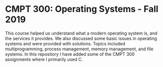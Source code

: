 # CMPT 300: Operating Systems - Fall 2019

This course helped us understand what a modern operating system is, and the services it provides. We also discussed some basic issues in operating systems and were provided with solutions. Topics included multiprogramming, process management, memory management, and file systems. In this repository I have added some of the CMPT 300 assignments where I primarily used C.
